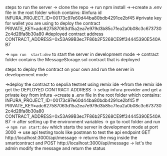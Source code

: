 steps to  run the server 
-> clone the repo
-> run npm install 
->->create a .env file in the root folder which contains:
    #infura id
    INFURA_PROJECT_ID=00173c97e60d44ba80bdb4291ce2bf45
    #private key for wallet you are using to deploy the contract
    PRIVATE_KEY=adc627587063d15a2ea7e979d3b85c7fea2a0b08c3c6737302c4d28fa8b30a80
    #deployed contract address
    CONTRACT_ADDRESS=0x53A99B3ec7F86b2F5268CE9ff34445390E540AB7

-> ```npm run  start:dev``` to start the server in development mode 
-> contract folder contains the MessageStorage.sol contract that is  deployed 


steps to deploy the contract on your own and run the server in developement mode 


->deploy the contract to sepolia testnet using remix ide 
->from the remix ide get the DEPLOYED CONTRACT ADDRESS
-> setup infura provider and get a private key from infura
->create a .env file in the root folder which contains:
    INFURA_PROJECT_ID=00173c97e60d44ba80bdb4291ce2bf45
    #<!-- private key for wallet you are using to deploy the contract -->
    PRIVATE_KEY=adc627587063d15a2ea7e979d3b85c7fea2a0b08c3c6737302c4d28fa8b30a80
    CONTRACT_ADDRESS=0x53A99B3ec7F86b2F5268CE9ff34445390E540AB7
-> after setting up  the environment variables 
-> go to root folder and run 
-> ```npm run start:dev``` which starts the server in development mode at port 3000
-> use api testing tools like postman to test the api endpoint 
      GET http://localhost:3000/api/message -> returns the msg inside the smartcontract
  and 
      POST http://localhost:3000/api/message -> let's the admin modify the message and return the status 